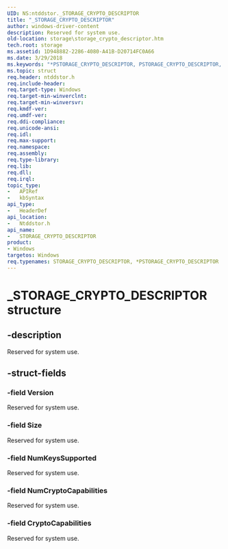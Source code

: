 ```yaml
---
UID: NS:ntddstor._STORAGE_CRYPTO_DESCRIPTOR
title: "_STORAGE_CRYPTO_DESCRIPTOR"
author: windows-driver-content
description: Reserved for system use.
old-location: storage\storage_crypto_descriptor.htm
tech.root: storage
ms.assetid: 1D948882-2286-4080-A41B-D20714FC0A66
ms.date: 3/29/2018
ms.keywords: "*PSTORAGE_CRYPTO_DESCRIPTOR, PSTORAGE_CRYPTO_DESCRIPTOR, PSTORAGE_CRYPTO_DESCRIPTOR structure pointer [Storage Devices], STORAGE_CRYPTO_DESCRIPTOR, STORAGE_CRYPTO_DESCRIPTOR structure [Storage Devices], _STORAGE_CRYPTO_DESCRIPTOR, ntddstor/PSTORAGE_CRYPTO_DESCRIPTOR, ntddstor/STORAGE_CRYPTO_DESCRIPTOR, storage.storage_crypto_descriptor"
ms.topic: struct
req.header: ntddstor.h
req.include-header: 
req.target-type: Windows
req.target-min-winverclnt: 
req.target-min-winversvr: 
req.kmdf-ver: 
req.umdf-ver: 
req.ddi-compliance: 
req.unicode-ansi: 
req.idl: 
req.max-support: 
req.namespace: 
req.assembly: 
req.type-library: 
req.lib: 
req.dll: 
req.irql: 
topic_type:
-	APIRef
-	kbSyntax
api_type:
-	HeaderDef
api_location:
-	Ntddstor.h
api_name:
-	STORAGE_CRYPTO_DESCRIPTOR
product:
- Windows
targetos: Windows
req.typenames: STORAGE_CRYPTO_DESCRIPTOR, *PSTORAGE_CRYPTO_DESCRIPTOR
---
```


# _STORAGE_CRYPTO_DESCRIPTOR structure


## -description


Reserved for system use.


## -struct-fields




### -field Version

Reserved for system use.


### -field Size

Reserved for system use.


### -field NumKeysSupported

Reserved for system use.


### -field NumCryptoCapabilities

Reserved for system use.


### -field CryptoCapabilities

Reserved for system use.

